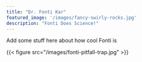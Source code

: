 ```yaml
---
title: "Dr. Fonti Kar"
featured_image: '/images/fancy-swirly-rocks.jpg'
description: "Fonti Does Science!"
---
```




Add some stuff here about how cool Fonti is

{{< figure src="/images/fonti-pitfall-trap.jpg" >}}
